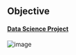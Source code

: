 ## Objective

#### [Data Science Project](https://www.linkedin.com/pulse/battle-neighborhoods-neeraj-baheti-pt-dpt-scs-ocs-cscs/)
![image](https://user-images.githubusercontent.com/64765832/125731982-b00c150a-8769-49c3-9b4a-849815554dc3.png)
